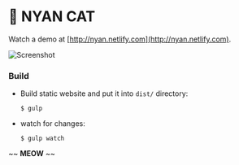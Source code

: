 # :rocket: NYAN CAT

Watch a demo at [http://nyan.netlify.com](http://nyan.netlify.com).

![Screenshot](https://s27.postimg.org/hjgzyh1lf/Screen_Shot_2017_02_02_at_9_01_28_PM.png)

### Build

* Build static website and put it into `dist/` directory:

    ```
    $ gulp
    ```

* watch for changes:

	```
    $ gulp watch
	```

~~ **MEOW** ~~
